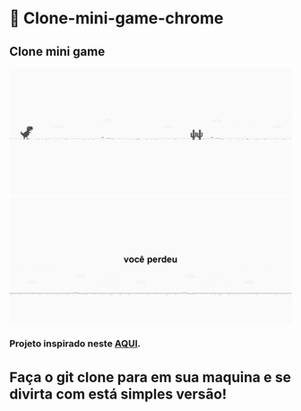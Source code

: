 # 📍 Clone-mini-game-chrome
##  Clone mini game 

<img src="/exemplo/Captura de tela 2022-02-07 232138.png">
<img src="/exemplo/Captura de tela 2022-02-07 232053.png">
<h3>Projeto inspirado neste <a href="https://github.com/celso-henrique/dio-dino-game">AQUI<a>.<h3>
 
## Faça o git clone para em sua maquina e se divirta com está simples versão!
